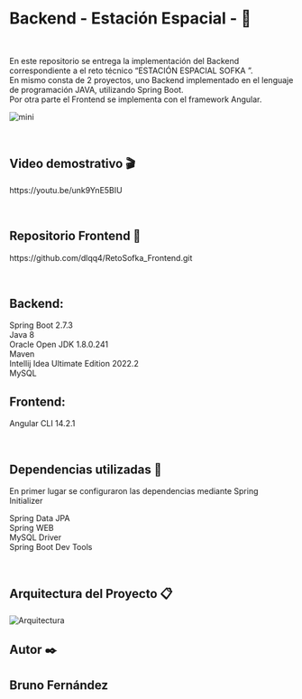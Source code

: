 <h1>Backend - Estación Espacial - 🚀</h1>
<br>
<p>En este repositorio se entrega la implementación del  Backend correspondiente a el reto técnico “ESTACIÓN ESPACIAL SOFKA ”.<br>
En mismo consta de 2 proyectos, uno Backend implementado en el lenguaje de programación JAVA, utilizando Spring Boot.<br>
Por otra parte el Frontend se implementa con el framework Angular.<br>
  
  
  
  ![mini](https://user-images.githubusercontent.com/65242076/191353077-b90e1759-7811-4d64-b638-6f132c3c671e.jpg)

  
  
  
  
  
  
<p>
<br>
<h2>Video demostrativo 🎬</h2>
<p>https://youtu.be/unk9YnE5BIU<p>
<br>
<h2>Repositorio Frontend 📌</h2>
<p>https://github.com/dlqq4/RetoSofka_Frontend.git<p>
<br>
<h2>Backend:</h2>
<p>Spring Boot 2.7.3<br>
Java 8<br>
Oracle Open JDK 1.8.0.241<br>
Maven<br>
Intellij Idea Ultimate Edition 2022.2<br>
MySQL<br>
</p>
<h2>Frontend:</h2>
<p>Angular CLI 14.2.1<br>
</p>
<br>
<h2>Dependencias utilizadas 🔧</h2>
En primer lugar se configuraron las dependencias mediante Spring Initializer
<p>
Spring Data JPA<br>
Spring WEB<br>
MySQL Driver<br>
Spring Boot Dev Tools<br>
</p>
<br>

<h2> Arquitectura del Proyecto 📋 </h2>

![Arquitectura](https://user-images.githubusercontent.com/65242076/191196673-f172309f-4090-4c43-8c8c-a9251940ffbe.jpg)
<br>

<h2> Autor ✒️<h2>
<p>Bruno Fernández<p>
